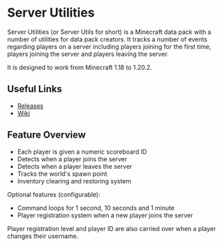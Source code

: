 # Server Utilities
Server Utilities (or Server Utils for short) is a Minecraft data pack with a number of utilities for data pack creators. It tracks a number of events regarding players on a server including players joining for the first time, players joining the server and players leaving the server.

It is designed to work from Minecraft 1.18 to 1.20.2.

## Useful Links
- [Releases](https://github.com/ZacNVR/server-utils/releases)
- [Wiki](https://github.com/ZacNVR/server-utils/wiki)

## Feature Overview
- Each player is given a numeric scoreboard ID
- Detects when a player joins the server
- Detects when a player leaves the server
- Tracks the world's spawn point
- Inventory clearing and restoring system

Optional features (configurable):
- Command loops for 1 second, 10 seconds and 1 minute
- Player registration system when a new player joins the server

Player registration level and player ID are also carried over when a player changes their username.
